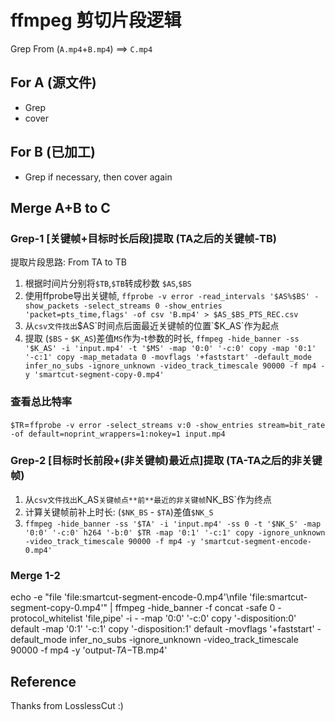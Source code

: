 # ffmpeg 剪切片段逻辑
Grep From (`A.mp4`+`B.mp4`) ==> `C.mp4`
## For A (源文件)
- Grep
- cover
## For B (已加工) 
- Grep if necessary, then cover again
## Merge A+B to C

### Grep-1 [关键帧+目标时长后段]提取 (TA之后的关键帧-TB)
提取片段思路: From TA to TB  
1. 根据时间片分别将`$TB`,`$TB`转成秒数 `$AS`,`$BS`
2. 使用ffprobe导出关键帧, `ffprobe -v error -read_intervals '$AS%$BS' -show_packets -select_streams 0 -show_entries 'packet=pts_time,flags' -of csv 'B.mp4' > $AS_$BS_PTS_REC.csv`
3. 从`csv文件找出`$AS`时间点后面最近关键帧的位置`$K_AS`作为起点
4. 提取 (`$BS` - `$K_AS`)差值`MS`作为-t参数的时长, `ffmpeg -hide_banner -ss '$K_AS' -i 'input.mp4' -t '$MS' -map '0:0' '-c:0' copy -map '0:1' '-c:1' copy -map_metadata 0 -movflags '+faststart' -default_mode infer_no_subs -ignore_unknown -video_track_timescale 90000 -f mp4 -y 'smartcut-segment-copy-0.mp4'`

### 查看总比特率
`$TR`=`ffprobe -v error -select_streams v:0 -show_entries stream=bit_rate -of default=noprint_wrappers=1:nokey=1 input.mp4`

### Grep-2 [目标时长前段+(非关键帧)最近点]提取 (TA-TA之后的非关键帧)
1. 从`csv文件找出`K_AS`关键帧点**前**最近的非关键帧`NK_BS`作为终点
2. 计算关键帧前补上时长: (`$NK_BS` - `$TA`)差值`$NK_S`
3. `ffmpeg -hide_banner -ss '$TA' -i 'input.mp4' -ss 0 -t '$NK_S' -map '0:0' '-c:0' h264 '-b:0' $TR -map '0:1' '-c:1' copy -ignore_unknown -video_track_timescale 90000 -f mp4 -y 'smartcut-segment-encode-0.mp4'`

### Merge 1-2
echo -e "file 'file:smartcut-segment-encode-0.mp4'\nfile 'file:smartcut-segment-copy-0.mp4'" | ffmpeg -hide_banner -f concat -safe 0 -protocol_whitelist 'file,pipe' -i - -map '0:0' '-c:0' copy '-disposition:0' default -map '0:1' '-c:1' copy '-disposition:1' default -movflags '+faststart' -default_mode infer_no_subs -ignore_unknown -video_track_timescale 90000 -f mp4 -y 'output-$TA-$TB.mp4'

## Reference
Thanks from LosslessCut :)

